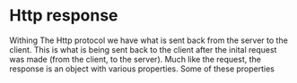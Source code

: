 # Http response

Withing The Http protocol we have what is sent back from the server to the client. This is what is being sent back to the client after the inital request was made (from the client, to the server). Much like the request, the response is an object with various properties. Some of these properties 